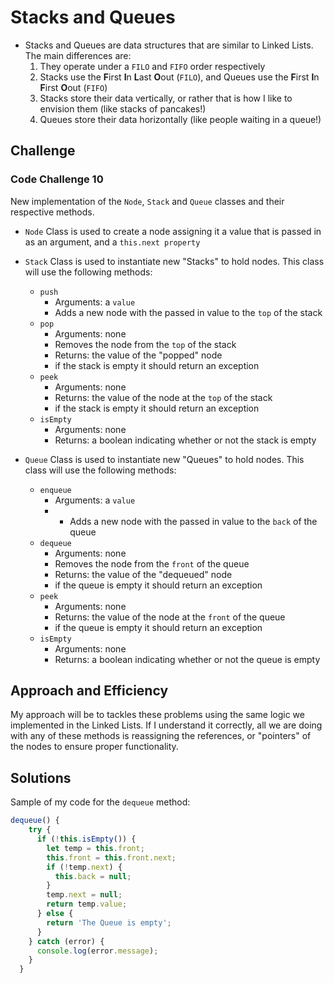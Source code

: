 # Stacks and Queues

- Stacks and Queues are data structures that are similar to Linked Lists.  The main differences are:
  1. They operate under a `FILO` and `FIFO` order respectively
  2. Stacks use the **F**irst **I**n **L**ast **O**out (`FILO`), and Queues use the **F**irst **I**n **F**irst **O**out (`FIFO`)
  3. Stacks store their data vertically, or rather that is how I like to envision them (like stacks of pancakes!)
  4. Queues store their data horizontally (like people waiting in a queue!)

## Challenge

### Code Challenge 10

New implementation of the `Node`, `Stack` and `Queue` classes and their respective methods. 

- `Node` Class is used to create a node assigning it a value that is passed in as an argument, and a `this.next property`

- `Stack` Class is used to instantiate new "Stacks" to hold nodes.  This class will use the following methods:
  - `push` 
    - Arguments:  a `value`
    - Adds a new node with the passed in value to the `top` of the stack
  - `pop`
    - Arguments:  none
    - Removes the node from the `top` of the stack
    -  Returns:  the value of the "popped" node
    - if the stack is empty it should return an exception
  - `peek`
    - Arguments: none
    - Returns:  the value of the node at the `top` of the stack
    - if the stack is empty it should return an exception
  - `isEmpty`
    - Arguments: none
    - Returns:  a boolean indicating whether or not the stack is empty

- `Queue` Class is used to instantiate new "Queues" to hold nodes.  This class will use the following methods:
  - `enqueue`
    - Arguments: a `value`
    - - Adds a new node with the passed in value to the `back` of the queue
  - `dequeue`
    - Arguments: none
    - Removes the node from the `front` of the queue
    -  Returns:  the value of the "dequeued" node
    - if the queue is empty it should return an exception
  - `peek`
    - Arguments: none
    - Returns:  the value of the node at the `front` of the queue
    - if the queue is empty it should return an exception
  - `isEmpty`
    - Arguments: none
    - Returns:  a boolean indicating whether or not the queue is empty

## Approach and Efficiency

My approach will be to tackles these problems using the same logic we implemented in the Linked Lists.  If I understand it correctly, all we are doing with any of these methods is reassigning the references, or "pointers" of the nodes to ensure proper functionality.

## Solutions

Sample of my code for the `dequeue` method:

``` JavaScript
dequeue() {
    try {
      if (!this.isEmpty()) {
        let temp = this.front;
        this.front = this.front.next;
        if (!temp.next) {
          this.back = null;
        }
        temp.next = null;
        return temp.value;
      } else {
        return 'The Queue is empty';
      }
    } catch (error) {
      console.log(error.message);
    }
  }
```